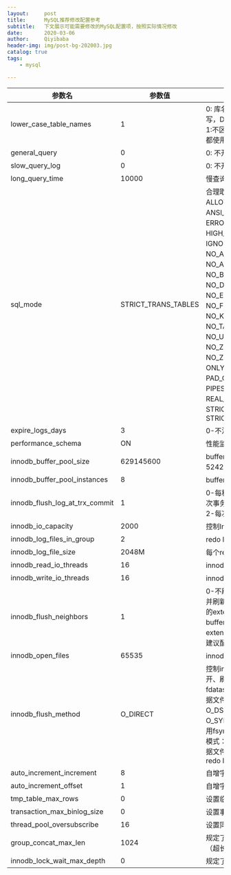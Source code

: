 ```yaml
---
layout:     post                    
title:      MySQL推荐修改配置参考
subtitle:   下文展示可能需要修改的MySQL配置项，按照实际情况修改
date:       2020-03-06          
author:     Qiyibaba               
header-img: img/post-bg-202003.jpg   
catalog: true                     
tags:                               
    - mysql

---
```


| 参数名                            | 参数值              | 描述                                                         |
| --------------------------------- | ------------------- | ------------------------------------------------------------ |
| lower_case_table_names            | 1                   | 0: 库名和表名区分大小写;0:区分大小写，DDL中所有库名和表名使用原名 1:不区分大小写 DDL所有库名和表名都使用小写 |
| general_query                     | 0                   | 0: 不开启; 1: 开启                                           |
| slow_query_log                    | 0                   | 0: 不开启; 1: 开启                                           |
| long_query_time                   | 10000               | 慢查询日志时间阈值，单位1ms                                  |
| sql_mode                          | STRICT_TRANS_TABLES | 合理取值：ALLOW_INVALID_DATES，ANSI_QUOTES，ERROR_FOR_DIVISION_BY_ZERO，HIGH_NOT_PRECEDENCE，IGNORE_SPACE，NO_AUTO_CREATE_USER，NO_AUTO_VALUE_ON_ZERO，NO_BACKSLASH_ESCAPES，NO_DIR_IN_CREATE，NO_ENGINE_SUBSTITUTION，NO_FIELD_OPTIONS，NO_KEY_OPTIONS，NO_TABLE_OPTIONS，NO_UNSIGNED_SUBTRACTION，NO_ZERO_DATE，NO_ZERO_IN_DATE，ONLY_FULL_GROUP_BY，PAD_CHAR_TO_FULL_LENGTH，PIPES_AS_CONCAT，REAL_AS_FLOAT，STRICT_ALL_TABLES，STRICT_TRANS_TABLES |
| expire_logs_days                  | 3                   | 0-不清除日志，单位:天                                        |
| performance_schema                | ON                  | 性能监控开关：ON 或 OFF                                      |
| innodb_buffer_pool_size           | 629145600           | buffer pool大小：5242880~2**64-1，单位byte                   |
| innodb_buffer_pool_instances      | 8                   | buffer pool个数                                              |
| innodb_flush_log_at_trx_commit    | 1                   | 0-每秒写入日志并刷到磁盘，1-每次事务提交时写入日志并刷到磁盘，2-每次事务提交时只写入日志文件 |
| innodb_io_capacity                | 2000                | 控制Innodb checkpoint时IO能力                                |
| innodb_log_files_in_group         | 2                   | redo log日志文件数                                           |
| innodb_log_file_size              | 2048M               | 每个redo log文件大小                                         |
| innodb_read_io_threads            | 16                  | innodb读IO线程数                                             |
| innodb_write_io_threads           | 16                  | innodb写IO线程数                                             |
| innodb_flush_neighbors            | 1                   | 0-不刷新邻接页，1-刷新邻接页，并刷新buffer pool中位于磁盘上相同的extend区的相邻脏页，2-刷新buffer pool中位于磁盘上相同的extend区的脏页。如果是固态硬盘，建议配置成0。 |
| innodb_open_files                 | 65535               | innodb打开文件的最大个数                                     |
| innodb_flush_method               | O_DIRECT            | 控制innodb数据文件及redo log的打开、刷写模式,影响io吞吐量。fdatasync模式：调用fsync()去刷数据文件与redo log的buffer。O_DSYNC模式：innodb会使用O_SYNC方式打开和刷写redo log, 使用fsync()刷写数据文件。 O_DIRECT模式：innodb使用O_DIRECT打开数据文件，使用fsync()刷写数据文件和redo log |
| auto_increment_increment          | 8                   | 自增字段步长                                                 |
| auto_increment_offset             | 1                   | 自增字段起始值                                               |
| tmp_table_max_rows                | 0                   | 设置临时表最大行数                                           |
| transaction_max_binlog_size       | 0                   | 设置事务最大binlog大小                                       |
| thread_pool_oversubscribe         | 16                  | 设置同一时间活跃线程数                                       |
| group_concat_max_len              | 1024                | 规定了组合而成的字符串的最大长度（超长则截断）               |
| innodb_lock_wait_max_depth        | 0                   | 规定了锁的最大深度                                           |
